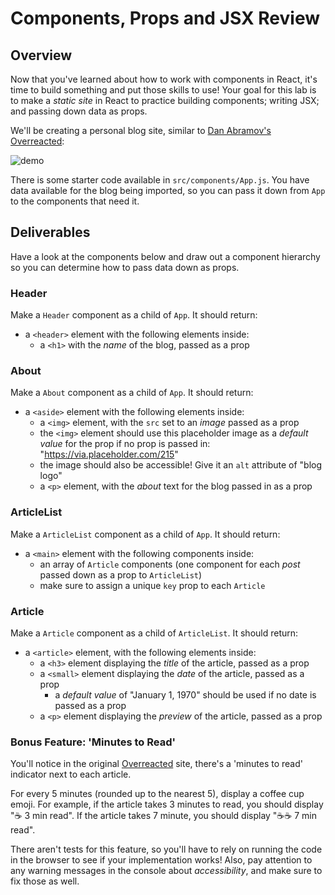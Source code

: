 # Components, Props and JSX Review

## Overview

Now that you've learned about how to work with components in React, it's time to
build something and put those skills to use! Your goal for this lab is to make a
_static site_ in React to practice building components; writing JSX; and passing
down data as props.

We'll be creating a personal blog site, similar to
[Dan Abramov's Overreacted](overreacted.io):

![demo](images/demo.png)

There is some starter code available in `src/components/App.js`. You have data
available for the blog being imported, so you can pass it down from `App` to the
components that need it.

## Deliverables

Have a look at the components below and draw out a component hierarchy so you
can determine how to pass data down as props.

### Header

Make a `Header` component as a child of `App`. It should return:

- a `<header>` element with the following elements inside:
  - a `<h1>` with the _name_ of the blog, passed as a prop

### About

Make a `About` component as a child of `App`. It should return:

- a `<aside>` element with the following elements inside:
  - a `<img>` element, with the `src` set to an _image_ passed as a prop
  - the `<img>` element should use this placeholder image as a _default value_
    for the prop if no prop is passed in: "https://via.placeholder.com/215"
  - the image should also be accessible! Give it an `alt` attribute of "blog logo"
  - a `<p>` element, with the _about_ text for the blog passed in as a prop

### ArticleList

Make a `ArticleList` component as a child of `App`. It should return:

- a `<main>` element with the following components inside:
  - an array of `Article` components (one component for each _post_ passed down
    as a prop to `ArticleList`)
  - make sure to assign a unique `key` prop to each `Article`

### Article

Make a `Article` component as a child of `ArticleList`. It should return:

- a `<article>` element, with the following elements inside:
  - a `<h3>` element displaying the _title_ of the article, passed as a prop
  - a `<small>` element displaying the _date_ of the article, passed as a prop
    - a _default value_ of "January 1, 1970" should be used if no date is passed as a prop
  - a `<p>` element displaying the _preview_ of the article, passed as a prop

### Bonus Feature: 'Minutes to Read'

You'll notice in the original [Overreacted](overreacted.io) site, there's a
'minutes to read' indicator next to each article.

For every 5 minutes (rounded up to the nearest 5), display a coffee cup emoji.
For example, if the article takes 3 minutes to read, you should display "☕️ 3
min read". If the article takes 7 minute, you should display "☕️☕️ 7 min read".

There aren't tests for this feature, so you'll have to rely on running the code
in the browser to see if your implementation works! Also, pay attention to any
warning messages in the console about _accessibility_, and make sure to fix those
as well.
